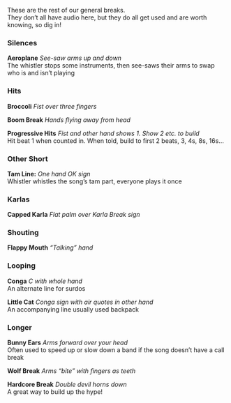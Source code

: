These are the rest of our general breaks.  
They don’t all have audio here, but they do all get used and are worth knowing, so dig in!


### Silences

**Aeroplane** *See-saw arms up and down*  
The whistler stops some instruments, then see-saws their arms to swap who is and isn’t playing


### Hits
**Broccoli** *Fist over three fingers*

**Boom Break** *Hands flying away from head*

**Progressive Hits** *Fist and other hand shows 1. Show 2 etc. to build*  
Hit beat 1 when counted in. When told, build to first 2 beats, 3, 4s, 8s, 16s...


### Other Short

**Tam Line:** *One hand OK sign*  
Whistler whistles the song’s tam part, everyone plays it once


### Karlas
**Capped Karla** *Flat palm over Karla Break sign*


### Shouting
**Flappy Mouth** *“Talking” hand*


### Looping
**Conga** *C with whole hand*   
An alternate line for surdos

**Little Cat** *Conga sign with air quotes in other hand*  
An accompanying line usually used backpack

### Longer
**Bunny Ears** *Arms forward over your head*  
Often used to speed up or slow down a band if the song doesn’t have a call break  

**Wolf Break** *Arms “bite” with fingers as teeth*

**Hardcore Break** *Double devil horns down*  
A great way to build up the hype!

